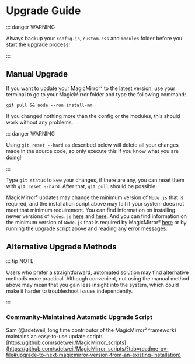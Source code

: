 # Upgrade Guide

::: danger WARNING

Always backup your `config.js`, `custom.css` and `modules` folder before you
start the upgrade process!

:::

## Manual Upgrade

If you want to update your MagicMirror² to the latest version, use your terminal
to go to your MagicMirror folder and type the following command:

```shell
git pull && node --run install-mm
```

If you changed nothing more than the config or the modules, this should work
without any problems.

::: danger WARNING

Using `git reset --hard` as described below will delete all your changes made in
the source code, so only execute this if you know what you are doing!

:::

Type `git status` to see your changes, if there are any, you can reset them with
`git reset --hard`. After that, `git pull` should be possible.

MagicMirror² updates may change the minimum version of `Node.js` that is
required, and the installation script above may fail if your system does not
meet that minimum requirement. You can find information on installing newer
versions of `Nodes.js` [here](https://github.com/nodesource/distributions) and
[here](https://nodejs.org/en/download). And you can find information on the
minimum version of `Node.js` that is required by MagicMirror²
[here](https://github.com/MagicMirrorOrg/MagicMirror/releases) or by running the
upgrade script above and reading any error messages.

## Alternative Upgrade Methods

::: tip NOTE

Users who prefer a straightforward, automated solution may find alternative
methods more practical. Although convenient, not using the manual method above
may mean that you gain less insight into the system, which could make it harder
to troubleshoot issues independently.

:::

### Community-Maintained Automatic Upgrade Script

Sam (@sdetweil, long time contributor of the MagicMirror² framework) maintains
an easy-to-use update script:
[https://github.com/sdetweil/MagicMirror_scripts](https://github.com/sdetweil/MagicMirror_scripts/?tab=readme-ov-file#upgrade-to-next-magicmirror-version-from-an-existing-installation)
